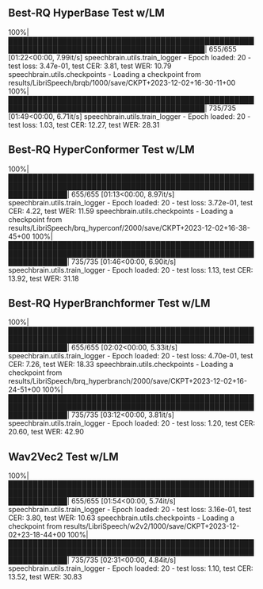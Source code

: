 ## Best-RQ HyperBase Test w/LM
100%|██████████████████████████████████████████████████████████████████████████████████████████| 655/655 [01:22<00:00,  7.99it/s]
speechbrain.utils.train_logger - Epoch loaded: 20 - test loss: 3.47e-01, test CER: 3.81, test WER: 10.79
speechbrain.utils.checkpoints - Loading a checkpoint from results/LibriSpeech/brqb/1000/save/CKPT+2023-12-02+16-30-11+00
100%|██████████████████████████████████████████████████████████████████████████████████████████| 735/735 [01:49<00:00,  6.71it/s]
speechbrain.utils.train_logger - Epoch loaded: 20 - test loss: 1.03, test CER: 12.27, test WER: 28.31

## Best-RQ HyperConformer Test w/LM
100%|████████████████████████████████████████████████████████████████████████████████████████████████████████████████| 655/655 [01:13<00:00,  8.97it/s]
speechbrain.utils.train_logger - Epoch loaded: 20 - test loss: 3.72e-01, test CER: 4.22, test WER: 11.59
speechbrain.utils.checkpoints - Loading a checkpoint from results/LibriSpeech/brq_hyperconf/2000/save/CKPT+2023-12-02+16-38-45+00
100%|████████████████████████████████████████████████████████████████████████████████████████████████████████████████| 735/735 [01:46<00:00,  6.90it/s]
speechbrain.utils.train_logger - Epoch loaded: 20 - test loss: 1.13, test CER: 13.92, test WER: 31.18

## Best-RQ HyperBranchformer Test w/LM
100%|████████████████████████████████████████████████████████████████████████████████████████████████████████████████| 655/655 [02:02<00:00,  5.33it/s]
speechbrain.utils.train_logger - Epoch loaded: 20 - test loss: 4.70e-01, test CER: 7.26, test WER: 18.33
speechbrain.utils.checkpoints - Loading a checkpoint from results/LibriSpeech/brq_hyperbranch/2000/save/CKPT+2023-12-02+16-24-51+00
100%|████████████████████████████████████████████████████████████████████████████████████████████████████████████████| 735/735 [03:12<00:00,  3.81it/s]
speechbrain.utils.train_logger - Epoch loaded: 20 - test loss: 1.20, test CER: 20.60, test WER: 42.90

## Wav2Vec2 Test w/LM
100%|████████████████████████████████████████████████████████████████████████████████████████████████████████████████| 655/655 [01:54<00:00,  5.74it/s]
speechbrain.utils.train_logger - Epoch loaded: 20 - test loss: 3.16e-01, test CER: 3.80, test WER: 10.63
speechbrain.utils.checkpoints - Loading a checkpoint from results/LibriSpeech/w2v2/1000/save/CKPT+2023-12-02+23-18-44+00
100%|████████████████████████████████████████████████████████████████████████████████████████████████████████████████| 735/735 [02:31<00:00,  4.84it/s]
speechbrain.utils.train_logger - Epoch loaded: 20 - test loss: 1.10, test CER: 13.52, test WER: 30.83
